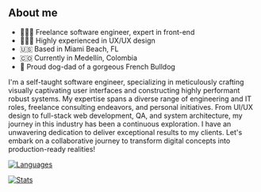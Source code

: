 ## About me

- 👨🏼‍💻 Freelance software engineer, expert in front-end
- 👨🏼‍🎨 Highly experienced in UX/UX design
- 🇺🇸 Based in Miami Beach, FL
- 🇨🇴 Currently in Medellín, Colombia
- 🐾 Proud dog-dad of a gorgeous French Bulldog

I'm a self-taught software engineer, specializing in meticulously crafting visually captivating user interfaces and constructing highly performant robust systems. My expertise spans a diverse range of engineering and IT roles, freelance consulting endeavors, and personal initiatives. From UI/UX design to full-stack web development, QA, and system architecture, my journey in this industry has been a continuous exploration. I have an unwavering dedication to deliver exceptional results to my clients. Let's embark on a collaborative journey to transform digital concepts into production-ready realities!

[![Languages](https://github-readme-stats-jason-guro.vercel.app/api/top-langs/?username=jay-guro&hide_title=true&hide=html,php,mdx,scss,javascript&langs_count=10&layout=compact&theme=tokyonight)](https://github.com/jay-guro)

[![Stats](https://github-readme-stats-jason-guro.vercel.app/api?username=jay-guro&count_private=true&hide_title=true&hide=stars,issues&include_all_commits=true&show_icons=true&theme=tokyonight)](https://github.com/jay-guro)
